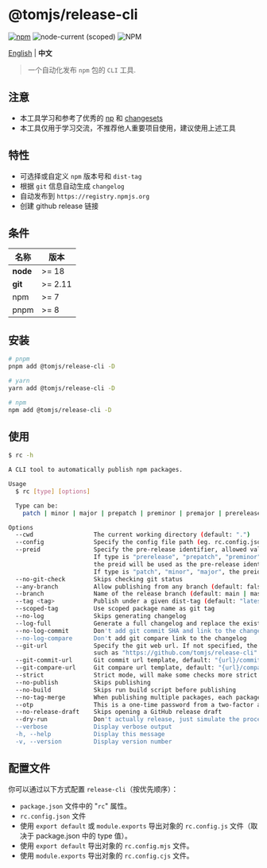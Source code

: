 # @tomjs/release-cli

[![npm](https://img.shields.io/npm/v/@tomjs/release-cli)](https://www.npmjs.com/package/@tomjs/release-cli) ![node-current (scoped)](https://img.shields.io/node/v/@tomjs/release-cli) ![NPM](https://img.shields.io/npm/l/@tomjs/release-cli)

[English](./README.md) | **中文**

> 一个自动化发布 `npm` 包的 `CLI` 工具.

## 注意

- 本工具学习和参考了优秀的 [np](https://github.com/sindresorhus/np) 和 [changesets](https://github.com/changesets/changesets)
- 本工具仅用于学习交流，不推荐他人重要项目使用，建议使用上述工具

## 特性

- 可选择或自定义 `npm` 版本号和 `dist-tag`
- 根据 `git` 信息自动生成 `changelog`
- 自动发布到 `https://registry.npmjs.org`
- 创建 github release 链接

## 条件

| 名称     | 版本    |
| -------- | ------- |
| **node** | >= 18   |
| **git**  | >= 2.11 |
| npm      | >= 7    |
| pnpm     | >= 8    |

## 安装

```bash
# pnpm
pnpm add @tomjs/release-cli -D

# yarn
yarn add @tomjs/release-cli -D

# npm
npm add @tomjs/release-cli -D
```

## 使用

```bash
$ rc -h

A CLI tool to automatically publish npm packages.

Usage
  $ rc [type] [options]

  Type can be:
    patch | minor | major | prepatch | preminor | premajor | prerelease

Options
  --cwd                 The current working directory (default: ".")
  --config              Specify the config file path (eg. rc.config.json)
  --preid               Specify the pre-release identifier, allowed values are "", "alpha", "beta", "rc".
                        If type is "prerelease", "prepatch", "preminor", "premajor",
                        the preid will be used as the pre-release identifier (default: "alpha").
                        If type is "patch", "minor", "major", the preid will be ignored.
  --no-git-check        Skips checking git status
  --any-branch          Allow publishing from any branch (default: false)
  --branch              Name of the release branch (default: main | master)
  --tag <tag>           Publish under a given dist-tag (default: "latest")
  --scoped-tag          Use scoped package name as git tag
  --no-log              Skips generating changelog
  --log-full            Generate a full changelog and replace the existing content (default: false)
  --no-log-commit       Don't add git commit SHA and link to the changelog
  --no-log-compare      Don't add git compare link to the changelog
  --git-url             Specify the git web url. If not specified, the configuration of git or package.json will be read,
                        such as "https://github.com/tomjs/release-cli"
  --git-commit-url      Git commit url template, default: "{url}/commit/{sha}"
  --git-compare-url     Git compare url template, default: "{url}/compare/{diff}"
  --strict              Strict mode, will make some checks more strict (default: false)
  --no-publish          Skips publishing
  --no-build            Skips run build script before publishing
  --no-tag-merge        When publishing multiple packages, each package has its own independent tag and commit
  --otp                 This is a one-time password from a two-factor authenticator
  --no-release-draft    Skips opening a GitHub release draft
  --dry-run             Don't actually release, just simulate the process
  --verbose             Display verbose output
  -h, --help            Display this message
  -v, --version         Display version number
```

## 配置文件

你可以通过以下方式配置 `release-cli`（按优先顺序）：

- `package.json` 文件中的 "`rc`" 属性。
- `rc.config.json` 文件
- 使用 `export default` 或 `module.exports` 导出对象的 `rc.config.js` 文件（取决于 package.json 中的 type 值）。
- 使用 `export default` 导出对象的 `rc.config.mjs` 文件。
- 使用 `module.exports` 导出对象的 `rc.config.cjs` 文件。
